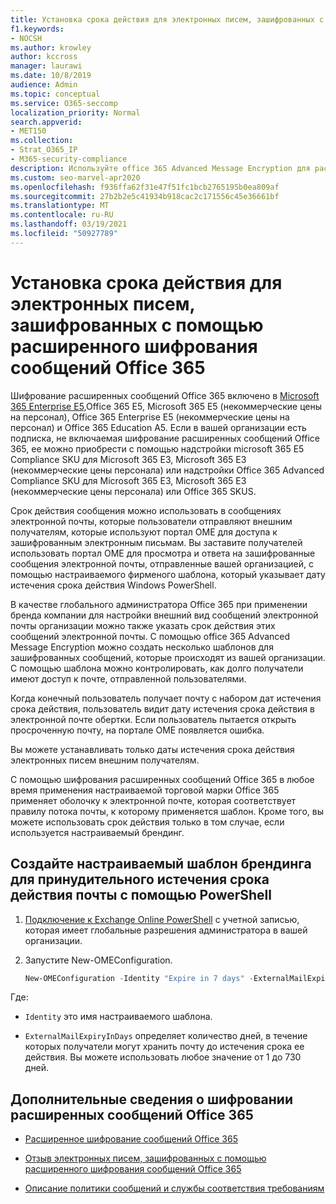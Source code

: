 ```yaml
---
title: Установка срока действия для электронных писем, зашифрованных с помощью расширенного шифрования сообщений Office 365
f1.keywords:
- NOCSH
ms.author: krowley
author: kccross
manager: laurawi
ms.date: 10/8/2019
audience: Admin
ms.topic: conceptual
ms.service: O365-seccomp
localization_priority: Normal
search.appverid:
- MET150
ms.collection:
- Strat_O365_IP
- M365-security-compliance
description: Используйте office 365 Advanced Message Encryption для расширения безопасности электронной почты, установив дату истечения срока действия электронной почты с помощью настраиваемой фирменой шаблона.
ms.custom: seo-marvel-apr2020
ms.openlocfilehash: f936ffa62f31e47f51fc1bcb2765195b0ea809af
ms.sourcegitcommit: 27b2b2e5c41934b918cac2c171556c45e36661bf
ms.translationtype: MT
ms.contentlocale: ru-RU
ms.lasthandoff: 03/19/2021
ms.locfileid: "50927789"
---
```

# <a name="set-an-expiration-date-for-email-encrypted-by-office-365-advanced-message-encryption"></a>Установка срока действия для электронных писем, зашифрованных с помощью расширенного шифрования сообщений Office 365

Шифрование расширенных сообщений Office 365 включено в [Microsoft 365 Enterprise E5,](https://www.microsoft.com/microsoft-365/enterprise/home)Office 365 E5, Microsoft 365 E5 (некоммерческие цены на персонал), Office 365 Enterprise E5 (некоммерческие цены на персонал) и Office 365 Education A5. Если в вашей организации есть подписка, не включаемая шифрование расширенных сообщений Office 365, ее можно приобрести с помощью надстройки microsoft 365 E5 Compliance SKU для Microsoft 365 E3, Microsoft 365 E3 (некоммерческие цены персонала) или надстройки Office 365 Advanced Compliance SKU для Microsoft 365 E3, Microsoft 365 E3 (некоммерческие цены персонала) или Office 365 SKUS.

Срок действия сообщения можно использовать в сообщениях электронной почты, которые пользователи отправляют внешним получателям, которые используют портал OME для доступа к зашифрованным электронным письмам. Вы заставите получателей использовать портал OME для просмотра и ответа на зашифрованные сообщения электронной почты, отправленные вашей организацией, с помощью настраиваемого фирменого шаблона, который указывает дату истечения срока действия Windows PowerShell.

В качестве глобального администратора Office 365 при применении бренда компании для настройки внешний вид сообщений электронной почты организации можно также указать срок действия этих сообщений электронной почты. С помощью office 365 Advanced Message Encryption можно создать несколько шаблонов для зашифрованных сообщений, которые происходят из вашей организации. С помощью шаблона можно контролировать, как долго получатели имеют доступ к почте, отправленной пользователями.

Когда конечный пользователь получает почту с набором дат истечения срока действия, пользователь видит дату истечения срока действия в электронной почте обертки. Если пользователь пытается открыть просроченную почту, на портале OME появляется ошибка.

Вы можете устанавливать только даты истечения срока действия электронных писем внешним получателям.

С помощью шифрования расширенных сообщений Office 365 в любое время применения настраиваемой торговой марки Office 365 применяет оболочку к электронной почте, которая соответствует правилу потока почты, к которому применяется шаблон. Кроме того, вы можете использовать срок действия только в том случае, если используется настраиваемый брендинг.

## <a name="create-a-custom-branding-template-to-force-mail-expiration-by-using-powershell"></a>Создайте настраиваемый шаблон брендинга для принудительного истечения срока действия почты с помощью PowerShell

1. [Подключение к Exchange Online PowerShell](/powershell/exchange/connect-to-exchange-online-powershell) с учетной записью, которая имеет глобальные разрешения администратора в вашей организации.

2. Запустите New-OMEConfiguration.

    ```powershell
    New-OMEConfiguration -Identity "Expire in 7 days" -ExternalMailExpiryInDays 7
    ```

Где:

- `Identity` это имя настраиваемого шаблона.

- `ExternalMailExpiryInDays` определяет количество дней, в течение которых получатели могут хранить почту до истечения срока ее действия. Вы можете использовать любое значение от 1 до 730 дней.

## <a name="more-information-about-office-365-advanced-message-encryption"></a>Дополнительные сведения о шифровании расширенных сообщений Office 365

- [Расширенное шифрование сообщений Office 365](ome-advanced-message-encryption.md)

- [Отзыв электронных писем, зашифрованных с помощью расширенного шифрования сообщений Office 365](revoke-ome-encrypted-mail.md)

- [Описание политики сообщений и службы соответствия требованиям](/office365/servicedescriptions/exchange-online-service-description/message-policy-and-compliance)